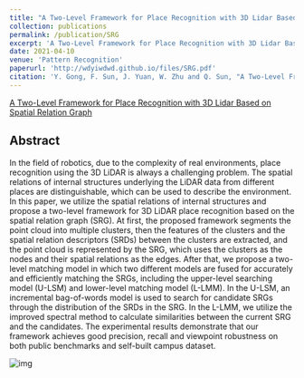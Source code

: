 ```yaml
---
title: "A Two-Level Framework for Place Recognition with 3D Lidar Based on Spatial Relation Graph"
collection: publications
permalink: /publication/SRG
excerpt: 'A Two-Level Framework for Place Recognition with 3D Lidar Based on Spatial Relation Graph'
date: 2021-04-10
venue: 'Pattern Recognition'
paperurl: 'http://wdyiwdwd.github.io/files/SRG.pdf'
citation: 'Y. Gong, F. Sun, J. Yuan, W. Zhu and Q. Sun, "A Two-Level Framework for Place Recognition with 3D Lidar Based on Spatial Relation Graph," in Pattern Recognition, vol. 120, pp. 108171, 2021.'
---
```


[A Two-Level Framework for Place Recognition with 3D Lidar Based on Spatial Relation Graph](https://www.sciencedirect.com/science/article/abs/pii/S0031320321003587)

## Abstract

In the field of robotics, due to the complexity of real environments, place recognition using the 3D LiDAR is always a challenging problem. The spatial relations of internal structures underlying the LiDAR data from different places are distinguishable, which can be used to describe the environment. In this paper, we utilize the spatial relations of internal structures and propose a two-level framework for 3D LiDAR place recognition based on the spatial relation graph (SRG). At first, the proposed framework segments the point cloud into multiple clusters, then the features of the clusters and the spatial relation descriptors (SRDs) between the clusters are extracted, and the point cloud is represented by the SRG, which uses the clusters as the nodes and their spatial relations as the edges. After that, we propose a two-level matching model in which two different models are fused for accurately and efficiently matching the SRGs, including the upper-level searching model (U-LSM) and lower-level matching model (L-LMM). In the U-LSM, an incremental bag-of-words model is used to search for candidate SRGs through the distribution of the SRDs in the SRG. In the L-LMM, we utilize the improved spectral method to calculate similarities between the current SRG and the candidates. The experimental results demonstrate that our framework achieves good precision, recall and viewpoint robustness on both public benchmarks and self-built campus dataset.

![img](http://wdyiwdwd.github.io/images/SRG.jpg)

<!-- ## Code

- [ASE-Encoder](https://github.com/wdyiwdwd/ASE-Encoder) -->